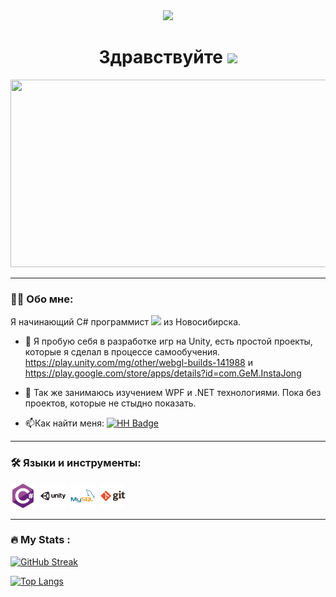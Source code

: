 <div id="header" align="center">
  <img src="https://media.giphy.com/media/M9gbBd9nbDrOTu1Mqx/giphy.gif" width="100"/>
  
  <h1>
    Здравствуйте 
    <img src="https://media.giphy.com/media/hvRJCLFzcasrR4ia7z/giphy.gif" width="30px"/>
  </h1>
</div>
<div align="center">
  <img src="https://media.giphy.com/media/dWesBcTLavkZuG35MI/giphy.gif" width="600" height="300"/>
</div>

---

### :man_technologist: Обо мне:
Я начинающий C# программист <img src="https://media.giphy.com/media/WUlplcMpOCEmTGBtBW/giphy.gif" width="30"> из Новосибирска.
- :telescope: Я пробую себя в разработке игр на Unity, есть простой проекты, которые я сделал в процессе самообучения. https://play.unity.com/mg/other/webgl-builds-141988 и https://play.google.com/store/apps/details?id=com.GeM.InstaJong

- :seedling: Так же занимаюсь изучением WPF и .NET технологиями. Пока без проектов, которые не стыдно показать.

- :mailbox:Как найти меня: [![HH Badge](https://img.shields.io/badge/-hh-red?style=flat&logo=HH&logoColor=white)](https://novosibirsk.hh.ru/resume/b6a2e8f1ff06ca150c0039ed1f4f4b6753724c)

---

### :hammer_and_wrench: Языки и инструменты:
<div>
  <img src="https://github.com/devicons/devicon/blob/master/icons/csharp/csharp-original.svg" title="C#" alt="C#" width="40" height="40"/>&nbsp;
  <img src="https://github.com/devicons/devicon/blob/master/icons/unity/unity-original-wordmark.svg" title="Unity" alt="Unity" width="40" height="40"/>&nbsp;
  <img src="https://github.com/devicons/devicon/blob/master/icons/mysql/mysql-original-wordmark.svg" title="MySQL"  alt="MySQL" width="40" height="40"/>&nbsp;
  <img src="https://github.com/devicons/devicon/blob/master/icons/git/git-original-wordmark.svg" title="Git" **alt="Git" width="40" height="40"/>
</div>

---

### :fire: My Stats :
[![GitHub Streak](http://github-readme-streak-stats.herokuapp.com?user=EgorMak1&theme=dark&date_format=M%20j%5B%2C%20Y%5D)](https://git.io/streak-stats)

[![Top Langs](https://github-readme-stats.vercel.app/api/top-langs/?username=EgorMak1)](https://github.com/anuraghazra/github-readme-stats)

